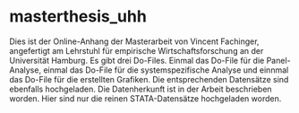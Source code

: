 # masterthesis_uhh
Dies ist der Online-Anhang der Masterarbeit von Vincent Fachinger, angefertigt am Lehrstuhl für empirische Wirtschaftsforschung an der Universität Hamburg.
Es gibt drei Do-Files. Einmal das Do-File für die Panel-Analyse, einmal das Do-File für die systemspezifische Analyse und einnmal das Do-File für die erstellten Grafiken. Die entsprechenden Datensätze sind ebenfalls hochgeladen. Die Datenherkunft ist in der Arbeit beschrieben worden. Hier sind nur die reinen STATA-Datensätze hochgeladen worden. 
